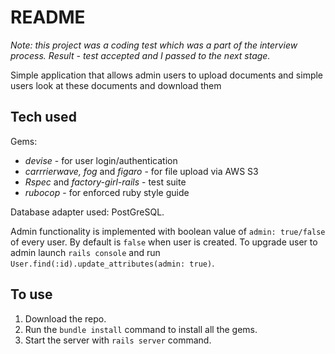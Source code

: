# README

*Note: this project was a coding test which was a part of the interview process.*
*Result - test accepted and I passed to the next stage.*

Simple application that allows admin users to upload documents and simple users look at these documents and download them

## Tech used

Gems:

* _devise_ - for user login/authentication
* _carrrierwave, fog_ and _figaro_ - for file upload via AWS S3
* _Rspec_ and _factory-girl-rails_ - test suite
* _rubocop_ - for enforced ruby style guide

Database adapter used: PostGreSQL.

Admin functionality is implemented with boolean value of `admin: true/false` of every user. By default is `false` when user is created. To upgrade user to admin launch `rails console` and run `User.find(:id).update_attributes(admin: true)`.

## To use

1. Download the repo.
2. Run the `bundle install` command to install all the gems.
3. Start the server with `rails server` command.